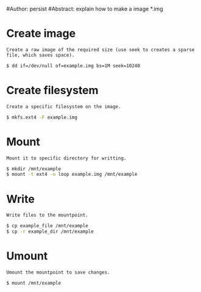 #Author: persist
#Abstract: explain how to make a image *.img

# Create image

	Create a raw image of the required size (use seek to creates a sparse file, which saves space).
	
``` bash
$ dd if=/dev/null of=example.img bs=1M seek=10240
```

# Create filesystem

	Create a specific filesystem on the image.

``` bash
$ mkfs.ext4 -F example.img
```


# Mount

	Mount it to specific directory for writting.

``` bash
$ mkdir /mnt/example
$ mount -t ext4 -o loop example.img /mnt/example
```


# Write

	Write files to the mountpoint.

``` bash
$ cp example_file /mnt/example
$ cp -r example_dir /mnt/example  
```


# Umount

	Umount the mountpoint to save changes.

``` bash
$ mount /mnt/example
```

